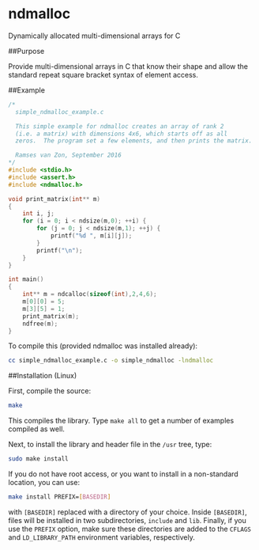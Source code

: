 # ndmalloc
Dynamically allocated multi-dimensional arrays for C

##Purpose

Provide multi-dimensional arrays in C that know their shape and allow the standard repeat square bracket syntax of element access.

##Example

```c
/*
  simple_ndmalloc_example.c

  This simple example for ndmalloc creates an array of rank 2
  (i.e. a matrix) with dimensions 4x6, which starts off as all
  zeros.  The program set a few elements, and then prints the matrix. 

  Ramses van Zon, September 2016  
*/
#include <stdio.h>
#include <assert.h>
#include <ndmalloc.h>

void print_matrix(int** m)
{
    int i, j;
    for (i = 0; i < ndsize(m,0); ++i) {
        for (j = 0; j < ndsize(m,1); ++j) {
            printf("%d ", m[i][j]);
        }
        printf("\n");
    }
}

int main()
{
    int** m = ndcalloc(sizeof(int),2,4,6);
    m[0][0] = 5;
    m[3][5] = 1;
    print_matrix(m);
    ndfree(m);
}
```

To compile this (provided ndmalloc was installed already):

```sh
cc simple_ndmalloc_example.c -o simple_ndmalloc -lndmalloc
```

##Installation (Linux)

First, compile the source:
```bash
make
```

This compiles the library. Type ```make all``` to get a number of examples compiled as well.

Next, to install the library and header file in the ```/usr``` tree, type:

```bash
sudo make install
```

If you do not have root access, or you want to install in a non-standard location, you can use:

```bash
make install PREFIX=[BASEDIR]
```

with ```[BASEDIR]``` replaced with a directory of your choice. Inside ```[BASEDIR]```, files will be installed in two subdirectories, ```include``` and ```lib```.
Finally, if you use the ```PREFIX``` option, make sure these directories are added to the ```CFLAGS``` and ```LD_LIBRARY_PATH``` environment variables, respectively.

